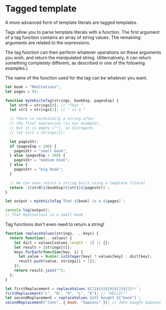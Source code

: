 # Tagged template

A more advanced form of template literals are tagged templates.

Tags allow you to parse template literals with a function. The first argument of a tag function contains an array of string values. The remaining arguments are related to the expressions.

The tag function can then perform whatever operations on these arguments you wish, and return the manipulated string. (Alternatively, it can return something completely different, as described in one of the following examples.)

The name of the function used for the tag can be whatever you want.

```js
let book = "Meditations";
let pages = 93;

function myVehicleTag(strings, bookExp, pagesExp) {
  let str0 = strings[0]; // "That "
  let str1 = strings[1]; // " is a "

  // There is technically a string after
  // the final expression (in our example),
  // but it is empty (""), so disregard.
  // let str2 = strings[2];

  let pagesStr;
  if (pagesExp < 100) {
    pagesStr = "small book";
  } else (pagesExp < 300) {
    pagesStr = "medium book";
  } else {
    pagesStr = "big book";
  }

  // We can even return a string built using a template literal
  return `${str0}${bookExp}${str1}${pagesStr}`;
}

let output = myVehicleTag`That ${book} is a ${pages}`;

console.log(output);
// That Meditations is a small book
```

Tag functions don't even need to return a string!

```js
function replaceValues(strings, ...keys) {
  return function(...values) {
    let dict = values[values.length - 1] || {};
    let result = [strings[0]];
    keys.forEach(function(key, i) {
      let value = Number.isInteger(key) ? values[key] : dict[key];
      result.push(value, strings[i + 1]);
    });
    return result.join("");
  };
}

let firstReplacement = replaceValues`${1}${4}${0}${3}${2}!!`;
firstReplacement("L", "H", "O", "L", "E"); // "HELLO!!"
let secondReplacement = replaceValues`${0} bought ${"book"}`;
secondReplacement("John", { book: "Sapiens" }); // John bought Sapiens
```
